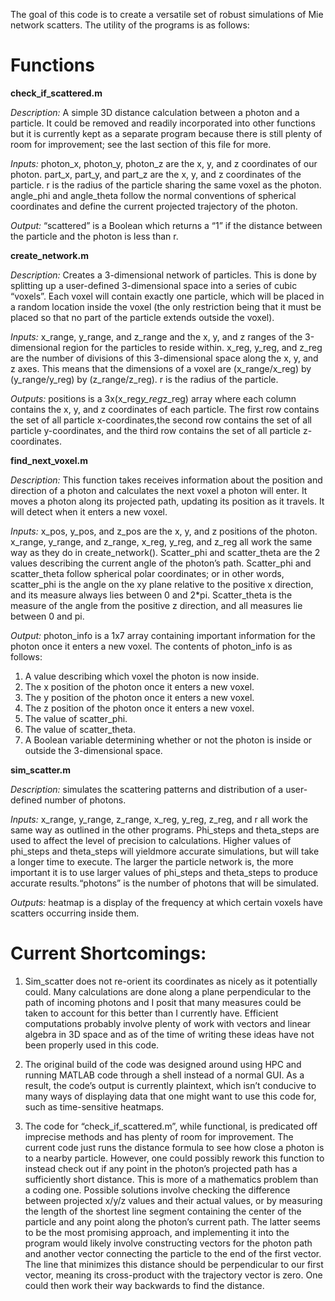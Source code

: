 The goal of this code is to create a versatile set of robust simulations of Mie network scatters. The utility of the programs is as follows:

# Functions 


**check_if_scattered.m**

*Description:*
A simple 3D distance calculation between a photon and a particle. It could be removed and readily incorporated into other functions but it is currently kept as a separate program because there is still plenty of room for improvement; see the last section of this file for more.

*Inputs:*
photon_x, photon_y, photon_z are the x, y, and z coordinates of our photon. part_x, part_y, and part_z are the x, y, and z coordinates of the particle. r is the radius of the particle sharing the same voxel as the photon. angle_phi and angle_theta follow the normal conventions of spherical coordinates and define the current projected trajectory of the photon.

*Output:*
“scattered” is a Boolean which returns a “1” if the distance between the particle and the photon is less than r.

**create_network.m**


*Description:*
Creates a 3-dimensional network of particles. This is done by splitting up a user-defined 3-dimensional space into a series of cubic “voxels”. Each voxel will contain exactly one particle, which will be placed in a random location inside the voxel (the only restriction being that it must be placed so that no part of the particle extends outside the voxel).

*Inputs:*
x_range, y_range, and z_range and the x, y, and z ranges of the 3-dimensional region for the particles to reside within. x_reg, y_reg, and z_reg are the number of divisions of this 3-dimensional space along the x, y, and z axes. This means that the dimensions of a voxel are (x_range/x_reg) by (y_range/y_reg) by (z_range/z_reg). r is the radius of the particle.


*Outputs:*
positions is a 3x(x_reg*y_reg*z_reg) array where each column contains the x, y, and z coordinates of each particle. The first row contains the set of all particle x-coordinates,the second row contains the set of all particle y-coordinates, and the third row contains the set of all particle z-coordinates. 


**find_next_voxel.m**

*Description:* This function takes receives information about the position and direction of a photon and calculates the next voxel a photon will enter. It moves a photon along its projected path, updating its position as it travels. It will detect when it enters a new voxel.

*Inputs:*
x_pos, y_pos, and z_pos are the x, y, and z positions of the photon. x_range, y_range, and z_range, x_reg, y_reg, and z_reg all work the same way as they do in create_network(). Scatter_phi and scatter_theta are the 2 values describing the current angle of the photon’s path. Scatter_phi and scatter_theta follow spherical polar coordinates; or in other words, scatter_phi is the angle on the xy plane relative to the positive x direction, and its measure always lies between 0 and 2*pi. Scatter_theta is the measure of the angle from the positive z direction, and all measures lie between 0 and pi.

*Output:*
photon_info is a 1x7 array containing important information for the photon once it enters a new voxel. The contents of photon_info is as follows:
1.	A value describing which voxel the photon is now inside.
2.	The x position of the photon once it enters a new voxel.
3.	The y position of the photon once it enters a new voxel.
4.	The z position of the photon once it enters a new voxel.
5.	The value of scatter_phi.
6.	The value of scatter_theta.
7.	A Boolean variable determining whether or not the photon is inside or outside the 3-dimensional space.


**sim_scatter.m**

*Description:*
simulates the scattering patterns and distribution of a user-defined number of photons.

*Inputs:*
x_range, y_range, z_range, x_reg, y_reg, z_reg, and r all work the same way as outlined in the other programs. Phi_steps and theta_steps are used to affect the level of precision to calculations. Higher values of phi_steps and theta_steps will yieldmore accurate simulations, but will take a longer time to execute. The larger the particle network is, the more important it is to use larger values of phi_steps and theta_steps to produce accurate results.“photons” is the number of photons that will be simulated.

*Outputs:*
heatmap is a display of the frequency at which certain voxels have scatters occurring inside them. 

# Current Shortcomings:
1. Sim_scatter does not re-orient its coordinates as nicely as it potentially could. Many calculations are done along a plane perpendicular to the path of incoming photons and I posit that many measures could be taken to account for this better than I currently have. Efficient computations probably involve plenty of work with vectors and linear algebra in 3D space and as of the time of writing these
ideas have not been properly used in this code.

2. The original build of the code was designed around using HPC and running MATLAB code through a shell instead of a normal GUI. As a result, the code’s output is currently plaintext, which isn’t conducive to many ways of displaying data that one might want to use this code for, such as time-sensitive heatmaps.


3. The code for “check_if_scattered.m”, while functional, is predicated off imprecise methods and has plenty of room for improvement. The current code just runs the distance formula to see how close a photon is to a nearby particle. However, one could possibly rework this function to instead check out if any point in the photon’s projected path has a sufficiently short distance. This is more of a mathematics problem than a coding one. Possible solutions involve checking the difference between projected x/y/z values and their actual values, or by measuring the length of the shortest line segment containing the center of the particle and any point along the photon’s current path. The latter seems to be the most promising approach, and implementing it into the program would likely involve constructing vectors for the photon path and another vector connecting the particle to the end of the first vector. The line that minimizes this distance should be perpendicular to our first vector, meaning its cross-product with the trajectory vector is zero. One could then work their way backwards to find the distance.